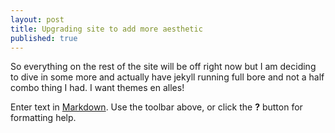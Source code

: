 ```yaml
---
layout: post
title: Upgrading site to add more aesthetic
published: true
---
```


So everything on the rest of the site will be off right now but I am deciding to dive in some more and actually have jekyll running full bore and not a half combo thing I had. I want themes en alles!

Enter text in [Markdown](http://daringfireball.net/projects/markdown/). Use the toolbar above, or click the **?** button for formatting help.
